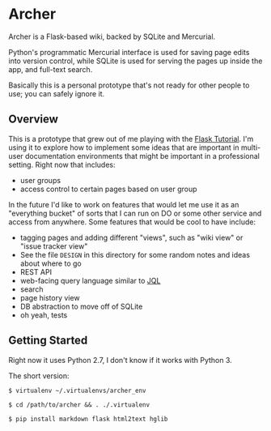 Archer
======

Archer is a Flask-based wiki, backed by SQLite and Mercurial.

Python's programmatic Mercurial interface is used for saving page
edits into version control, while SQLite is used for serving the pages
up inside the app, and full-text search.

Basically this is a personal prototype that's not ready for other
people to use; you can safely ignore it.

Overview
--------

This is a prototype that grew out of me playing with the
[Flask Tutorial](http://flask.pocoo.org/docs/0.11/tutorial/).  I'm
using it to explore how to implement some ideas that are important in
multi-user documentation environments that might be important in a
professional setting.  Right now that includes:

+ user groups
+ access control to certain pages based on user group

In the future I'd like to work on features that would let me use it as an "everything bucket" of sorts that I can run on DO or some other service and access from anywhere.  Some features that would be cool to have include:

+ tagging pages and adding different "views", such as "wiki
  view" or "issue tracker view"
+ See the file `DESIGN` in this directory for some random notes and
  ideas about where to go
+ REST API
+ web-facing query language similar to [JQL](http://blogs.atlassian.com/2013/01/jql-the-most-flexible-way-to-search-jira-14/?_ga=1.236371010.257445571.1472316705)
+ search
+ page history view
+ DB abstraction to move off of SQLite
+ oh yeah, tests

Getting Started
---------------

Right now it uses Python 2.7, I don't know if it works with Python 3.

The short version:

    $ virtualenv ~/.virtualenvs/archer_env

    $ cd /path/to/archer && . ./.virtualenv

    $ pip install markdown flask html2text hglib
